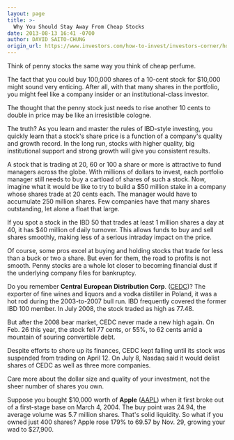 ```yaml
---
layout: page
title: >-
  Why You Should Stay Away From Cheap Stocks
date: 2013-08-13 16:41 -0700
author: DAVID SAITO-CHUNG
origin_url: https://www.investors.com/how-to-invest/investors-corner/how-to-invest-in-growth-stocks-2
---
```





Think of penny stocks the same way you think of cheap perfume.


The fact that you could buy 100,000 shares of a 10-cent stock for \$10,000 might sound very enticing. After all, with that many shares in the portfolio, you might feel like a company insider or an institutional-class investor.


The thought that the penny stock just needs to rise another 10 cents to double in price may be like an irresistible cologne.


The truth? As you learn and master the rules of IBD-style investing, you quickly learn that a stock's share price is a function of a company's quality and growth record. In the long run, stocks with higher quality, big institutional support and strong growth will give you consistent results.


A stock that is trading at 20, 60 or 100 a share or more is attractive to fund managers across the globe. With millions of dollars to invest, each portfolio manager still needs to buy a cartload of shares of such a stock. Now, imagine what it would be like to try to build a \$50 million stake in a company whose shares trade at 20 cents each. The manager would have to accumulate 250 million shares. Few companies have that many shares outstanding, let alone a float that large.


If you spot a stock in the IBD 50 that trades at least 1 million shares a day at 40, it has \$40 million of daily turnover. This allows funds to buy and sell shares smoothly, making less of a serious intraday impact on the price.


Of course, some pros excel at buying and holding stocks that trade for less than a buck or two a share. But even for them, the road to profits is not smooth. Penny stocks are a whole lot closer to becoming financial dust if the underlying company files for bankruptcy.


Do you remember **Central European Distribution Corp**. ([CEDC](https://research.investors.com/quote.aspx?symbol=CEDC))? The exporter of fine wines and liquors and a vodka distiller in Poland, it was a hot rod during the 2003-to-2007 bull run. IBD frequently covered the former IBD 100 member. In July 2008, the stock traded as high as 77.48.


But after the 2008 bear market, CEDC never made a new high again. On Feb. 26 this year, the stock fell 77 cents, or 55%, to 62 cents amid a mountain of souring convertible debt.


Despite efforts to shore up its finances, CEDC kept falling until its stock was suspended from trading on April 12. On July 8, Nasdaq said it would delist shares of CEDC as well as three more companies.


Care more about the dollar size and quality of your investment, not the sheer number of shares you own.


Suppose you bought \$10,000 worth of **Apple** ([AAPL](https://research.investors.com/quote.aspx?symbol=AAPL)) when it first broke out of a first-stage base on March 4, 2004. The buy point was 24.94, the average volume was 5.7 million shares. That's solid liquidity. So what if you owned just 400 shares? Apple rose 179% to 69.57 by Nov. 29, growing your wad to \$27,900.




